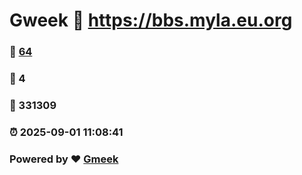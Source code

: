 # Gweek :link: https://bbs.myla.eu.org 
### :page_facing_up: [64](https://bbs.myla.eu.org/tag.html) 
### :speech_balloon: 4 
### :hibiscus: 331309 
### :alarm_clock: 2025-09-01 11:08:41 
### Powered by :heart: [Gmeek](https://github.com/Meekdai/Gmeek)
